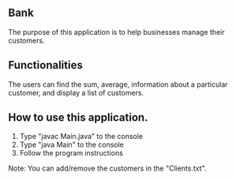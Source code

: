 ## Bank

The purpose of this application is to help businesses manage their customers. 

## Functionalities

The users can find the sum, average, information about a particular customer, and display a list of customers. 

## How to use this application.

1. Type "javac Main.java" to the console
2. Type "java Main" to the console
3. Follow the program instructions

Note: You can add/remove the customers in the "Clients.txt".
